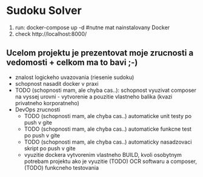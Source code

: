 # Sudoku Solver

1. run: docker-compose up -d #nutne mat nainstalovany Docker
2. check http://localhost:8000/

## Ucelom projektu je prezentovat moje zrucnosti a vedomosti + celkom ma to bavi ;-)
- znalost logickeho uvazovania (riesenie sudoku)
- schopnost nasadit docker v praxi
- TODO (schopnosti mam, ale chyba cas..): schopnost vyuzivat composer na vyssej urovni - vytvorenie a pouzitie vlastneho balika (kvazi privatneho korporatneho)
- DevOps zrucnosti
  - TODO (schopnosti mam, ale chyba cas..) automaticke unit testy po push v gite
  - TODO (schopnosti mam, ale chyba cas..) automaticke funkcne test po push v gite
  - TODO (schopnosti mam, ale chyba cas..) automaticky nasadzovaci skript po push v gite
  - vyuzitie dockera vytvorenim vlastneho BUILD, kvoli osobytnym potrebam projektu ako je vyuzitie (TODO) OCR softwaru a composer, (TODO) funkcneho testovania

